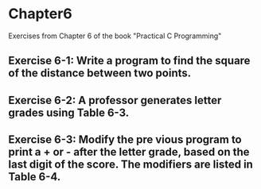 # Chapter6
Exercises from Chapter 6 of the book "Practical C Programming"
## Exercise 6-1: Write a program to find the square of the distance between two points.

## Exercise 6-2: A professor generates letter grades using Table 6-3.

## Exercise 6-3: Modify the pre vious program to print a + or - after the letter grade, based on the last digit of the score. The modifiers are listed in Table 6-4.
